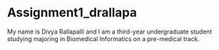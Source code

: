 # Assignment1_drallapa
My name is Divya Rallapalli and I am a third-year undergraduate student studying majoring in Biomedical Informatics on a pre-medical track.

